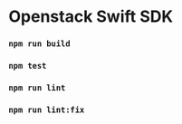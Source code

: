 # Openstack Swift SDK



### `npm run build`


### `npm test`


### `npm run lint`


### `npm run lint:fix`


